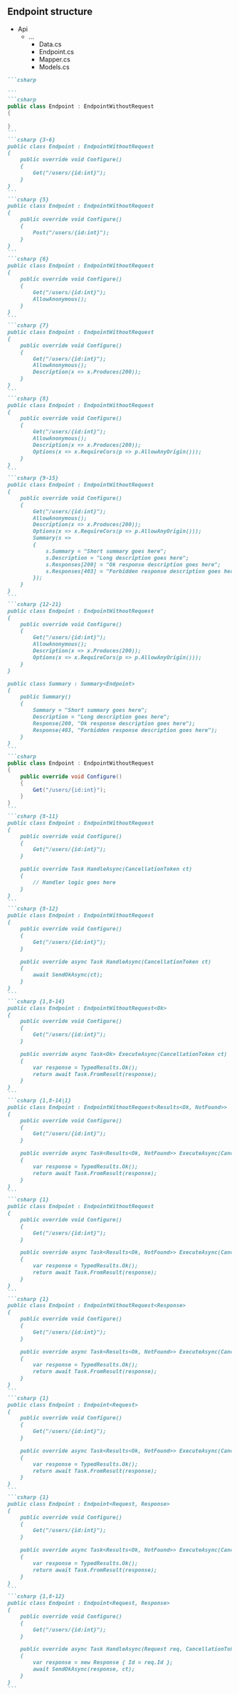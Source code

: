 <h2>Endpoint structure</h2>

<div class="endpoint-structure horizontal mt-4">
  <ul class="files">
    <li class="view-transition-files">
      <span><ProjectIcon />Api</span>
      <ul>
        <li>
          <span><FolderIcon />...</span>
            <ul>
              <li data-id="data"><span><CsharpIcon />Data.cs</span></li>
              <li data-id="endpoint" v-mark.circle="{ at: 1, color: 'orange', iterations: 1, animationDuration: 350 }"><span><CsharpIcon />Endpoint.cs</span></li>
              <li data-id="mapper"><span><CsharpIcon />Mapper.cs</span></li>
              <li data-id="models"><span><CsharpIcon />Models.cs</span></li>
            </ul>
        </li>
      </ul>
    </li>
  </ul>

````md magic-move { maxHeight: '450px' }
```csharp
‎
```
```csharp
public class Endpoint : EndpointWithoutRequest
{
  
}
```
```csharp {3-6}
public class Endpoint : EndpointWithoutRequest
{
    public override void Configure()
    {
        Get("/users/{id:int}");
    }
}
```
```csharp {5}
public class Endpoint : EndpointWithoutRequest
{
    public override void Configure()
    {
        Post("/users/{id:int}");
    }
}
```
```csharp {6}
public class Endpoint : EndpointWithoutRequest
{
    public override void Configure()
    {
        Get("/users/{id:int}");
        AllowAnonymous();
    }
}
```
```csharp {7}
public class Endpoint : EndpointWithoutRequest
{
    public override void Configure()
    {
        Get("/users/{id:int}");
        AllowAnonymous();
        Description(x => x.Produces(200));
    }
}
```
```csharp {8}
public class Endpoint : EndpointWithoutRequest
{
    public override void Configure()
    {
        Get("/users/{id:int}");
        AllowAnonymous();
        Description(x => x.Produces(200));
        Options(x => x.RequireCors(p => p.AllowAnyOrigin()));
    }
}
```
```csharp {9-15}
public class Endpoint : EndpointWithoutRequest
{
    public override void Configure()
    {
        Get("/users/{id:int}");
        AllowAnonymous();
        Description(x => x.Produces(200));
        Options(x => x.RequireCors(p => p.AllowAnyOrigin()));
        Summary(s =>
        {
            s.Summary = "Short summary goes here";
            s.Description = "Long description goes here";
            s.Responses[200] = "Ok response description goes here";
            s.Responses[403] = "Forbidden response description goes here";
        });
    }
}
```
```csharp {12-21}
public class Endpoint : EndpointWithoutRequest
{
    public override void Configure()
    {
        Get("/users/{id:int}");
        AllowAnonymous();
        Description(x => x.Produces(200));
        Options(x => x.RequireCors(p => p.AllowAnyOrigin()));
    }
}

public class Summary : Summary<Endpoint>
{
    public Summary()
    {
        Summary = "Short summary goes here";
        Description = "Long description goes here";
        Response(200, "Ok response description goes here");
        Response(403, "Forbidden response description goes here");
    }
}
```
```csharp
public class Endpoint : EndpointWithoutRequest
{
    public override void Configure()
    {
        Get("/users/{id:int}");
    }
}
```
```csharp {8-11}
public class Endpoint : EndpointWithoutRequest
{
    public override void Configure()
    {
        Get("/users/{id:int}");
    }

    public override Task HandleAsync(CancellationToken ct)
    {
        // Handler logic goes here
    }
}
```
```csharp {8-12}
public class Endpoint : EndpointWithoutRequest
{
    public override void Configure()
    {
        Get("/users/{id:int}");
    }

    public override async Task HandleAsync(CancellationToken ct)
    {
        await SendOkAsync(ct);
    }
}
```
```csharp {1,8-14}
public class Endpoint : EndpointWithoutRequest<Ok>
{
    public override void Configure()
    {
        Get("/users/{id:int}");
    }

    public override async Task<Ok> ExecuteAsync(CancellationToken ct)
    {
        var response = TypedResults.Ok();
        return await Task.FromResult(response);
    }
}
```
```csharp {1,8-14|1}
public class Endpoint : EndpointWithoutRequest<Results<Ok, NotFound>>
{
    public override void Configure()
    {
        Get("/users/{id:int}");
    }

    public override async Task<Results<Ok, NotFound>> ExecuteAsync(CancellationToken ct)
    {
        var response = TypedResults.Ok();
        return await Task.FromResult(response);
    }
}
```
```csharp {1}
public class Endpoint : EndpointWithoutRequest
{
    public override void Configure()
    {
        Get("/users/{id:int}");
    }

    public override async Task<Results<Ok, NotFound>> ExecuteAsync(CancellationToken ct)
    {
        var response = TypedResults.Ok();
        return await Task.FromResult(response);
    }
}
```
```csharp {1}
public class Endpoint : EndpointWithoutRequest<Response>
{
    public override void Configure()
    {
        Get("/users/{id:int}");
    }

    public override async Task<Results<Ok, NotFound>> ExecuteAsync(CancellationToken ct)
    {
        var response = TypedResults.Ok();
        return await Task.FromResult(response);
    }
}
```
```csharp {1}
public class Endpoint : Endpoint<Request>
{
    public override void Configure()
    {
        Get("/users/{id:int}");
    }

    public override async Task<Results<Ok, NotFound>> ExecuteAsync(CancellationToken ct)
    {
        var response = TypedResults.Ok();
        return await Task.FromResult(response);
    }
}
```
```csharp {1}
public class Endpoint : Endpoint<Request, Response>
{
    public override void Configure()
    {
        Get("/users/{id:int}");
    }

    public override async Task<Results<Ok, NotFound>> ExecuteAsync(CancellationToken ct)
    {
        var response = TypedResults.Ok();
        return await Task.FromResult(response);
    }
}
```
```csharp {1,8-12}
public class Endpoint : Endpoint<Request, Response>
{
    public override void Configure()
    {
        Get("/users/{id:int}");
    }

    public override async Task HandleAsync(Request req, CancellationToken ct)
    {
        var response = new Response { Id = req.Id };
        await SendOkAsync(response, ct);
    }
}
```
````
</div>

<!--
So, looking at our overall structure, we'll focus on the implementation of a very basic endpoint before we start diving into the other features.

There is some registration for FastEndpoints required in our `Program.cs` file, but we'll skip over that as it's not anything too unexpected.

Starting with the most basic endpoint possible [click], we need to create a class which inherits from `EndpointWithoutRequest`.

This is the simplest of the base endpoint classes, used when we have neither a request nor response DTO.

To configure the endpoint [click], we simply override the `Configure` method.

Here we can use one of FastEndpoints' helper methods to register our route.

The example here uses the `Get` method to register a standard endpoint using the HTTP GET method.

As might be expected [click], calling `Post` would register a POST route and so forth.

We can also call other helper methods here [click], such as `AllowAnonymous`.

A little quirk of FastEndpoints is that it requires authorization for all endpoints by default.

If that's not desired, we can configure that globally in our `Program.cs`, so we _can_ change this, but it's just something to be aware of.

[click] Helper methods are also available to describe the endpoint...

[click] Or even configure CORS on a per-endpoint basis.

[click] We can also enhance Swagger documentation through the `Summary` method...

[click] And if we want to avoid cluttering up our endpoint, this can be moved to a separate class that inherits from `Summary`, with the endpoint passed to it as a type parameter.

This will get automatically registered to the endpoint, so there's no need to go wiring things up manually.

Coming back to our basic endpoint [click], we still need a place to put our handler code, and we do this by overriding the `HandleAsync` method. [click]

Essentially, this is where we would put the code that would otherwise live in our application layer.

Of course, nothing is stopping us from simply passing this off to a MediatR pipeline, but this in my mind undermines the value of having this nice little file that contains all of our endpoint's logic.

[click] Marking this as async allows us to return a response by calling one of many helper methods.

In this case, we're calling `SendOkAsync` which returns a response with a 200 status code.

FastEndpoints offers a few convenience methods here.

Without listing them all, we have options such as `SendNotFoundAsync`, or `SendForbiddenAsync` which do very much what they say on the label.

Now, the first gotcha that I encountered with FastEndpoints came up right here.

Using `await` here makes it seem like we can execute code _after_ the request has been sent, but in practice this just wasn't the case.

To prevent that from misleading devs, an alternative is available if we override a different method to `HandleAsync`.

[click] The `ExecuteAsync` method allows us to specify a strict return type for the method, which brings the implementation a little closer to what we're typically used to.

[click] As with Minimal API, we can also use the `Results` union type to allow for multiple possible return values.

Ultimately though, this comes down to a trade-off between using those expressive helper methods, and adding guardrails for ourselves.

We'll focus now on the first line here [click], where we can see we've passed a return type to `EndpointWithoutRequest`.

This is a good segue into the different base classes we can inherit from when we're creating a new endpoint.

We started by inheriting from `EndpointWithoutRequest` [click] with _no_ type parameter. As mentioned earlier, this is used when we have neither a request nor response DTO.

By passing in a type for our response [click], we're now describing an endpoint with no request DTO, but _with_ a response DTO.

[click] Inheriting from the `Endpoint` class expects that we provide a type for the request DTO, and optionally [click], we can pass in a type for the response DTO if we're returning one.

Once we've got a request object [click], we can pass it into the `HandleAsync` method, and start using it in our handler code.

Which brings us nicely to the topic of model binding!
-->
